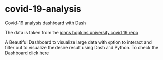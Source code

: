 # covid-19-analysis
Covid-19 analysis dashboard with Dash


The data is taken from the [johns hopkins university covid 19 repo](https://github.com/CSSEGISandData/COVID-19.git)

A Beautiful Dashboard to visualize large data with option to interact and filter out to 
visualize the desire result using Dash and Python. To check the Dashboard click [here](https://interactive-covid-19-dashboard.herokuapp.com/)

